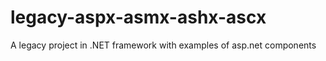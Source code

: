 # legacy-aspx-asmx-ashx-ascx
A legacy project in .NET framework with examples of asp.net components
